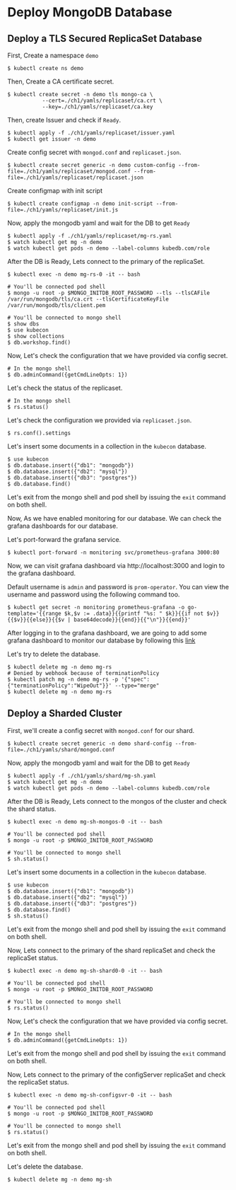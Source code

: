 # Deploy MongoDB Database

## Deploy a TLS Secured ReplicaSet Database

First, Create a namespace `demo`

```shell
$ kubectl create ns demo
```

Then, Create a CA certificate secret.

```shell
$ kubectl create secret -n demo tls mongo-ca \
           --cert=./ch1/yamls/replicaset/ca.crt \
           --key=./ch1/yamls/replicaset/ca.key
```
Then, create Issuer and check if `Ready`.

```shell
$ kubectl apply -f ./ch1/yamls/replicaset/issuer.yaml
$ kubectl get issuer -n demo
```

Create config secret with `mongod.conf` and `replicaset.json`.

```shell
$ kubectl create secret generic -n demo custom-config --from-file=./ch1/yamls/replicaset/mongod.conf --from-file=./ch1/yamls/replicaset/replicaset.json
```

Create configmap with init script
```shell
$ kubectl create configmap -n demo init-script --from-file=./ch1/yamls/replicaset/init.js
```

Now, apply the mongodb yaml and wait for the DB to get `Ready`

```shell
$ kubectl apply -f ./ch1/yamls/replicaset/mg-rs.yaml
$ watch kubectl get mg -n demo
$ watch kubectl get pods -n demo --label-columns kubedb.com/role
```

After the DB is Ready, Lets connect to the primary of the replicaSet.

```shell
$ kubectl exec -n demo mg-rs-0 -it -- bash

# You'll be connected pod shell
$ mongo -u root -p $MONGO_INITDB_ROOT_PASSWORD --tls --tlsCAFile /var/run/mongodb/tls/ca.crt --tlsCertificateKeyFile /var/run/mongodb/tls/client.pem

# You'll be connected to mongo shell
$ show dbs
$ use kubecon
$ show collections
$ db.workshop.find()
```

Now, Let's check the configuration that we have provided via config secret.

```shell
# In the mongo shell
$ db.adminCommand({getCmdLineOpts: 1})
```

Let's check the status of the replicaset.

```shell
# In the mongo shell
$ rs.status()
```

Let's check the configuration we provided via `replicaset.json`.

```shell
$ rs.conf().settings
```

Let's insert some documents in a collection in the `kubecon` database.

```shell
$ use kubecon
$ db.database.insert({"db1": "mongodb"})
$ db.database.insert({"db2": "mysql"})
$ db.database.insert({"db3": "postgres"})
$ db.database.find()
```

Let's exit from the mongo shell and pod shell by issuing the `exit` command on both shell.

Now, As we have enabled monitoring for our database. We can check the grafana dashboards for our database.

Let's port-forward the grafana service.

```shell
$ kubectl port-forward -n monitoring svc/prometheus-grafana 3000:80
```

Now, we can visit grafana dashboard via http://localhost:3000 and login to the grafana dashboard.

Default username is `admin` and password is `prom-operator`. You can view the username and password using the following command too.

```shell
$ kubectl get secret -n monitoring prometheus-grafana -o go-template='{{range $k,$v := .data}}{{printf "%s: " $k}}{{if not $v}}{{$v}}{{else}}{{$v | base64decode}}{{end}}{{"\n"}}{{end}}'
```

After logging in to the grafana dashboard, we are going to add some grafana dashboard to monitor our database by following this [link](https://github.com/appscode/grafana-dashboards/tree/master/mongodb#import-grafana-dashboard)

Let's try to delete the database.

```shell
$ kubectl delete mg -n demo mg-rs
# Denied by webhook because of terminationPolicy
$ kubectl patch mg -n demo mg-rs -p '{"spec":{"terminationPolicy":"WipeOut"}}' --type="merge"
$ kubectl delete mg -n demo mg-rs
```

## Deploy a Sharded Cluster

First, we'll create a config secret with `mongod.conf` for our shard.

```shell
$ kubectl create secret generic -n demo shard-config --from-file=./ch1/yamls/shard/mongod.conf
```

Now, apply the mongodb yaml and wait for the DB to get `Ready`

```shell
$ kubectl apply -f ./ch1/yamls/shard/mg-sh.yaml
$ watch kubectl get mg -n demo
$ watch kubectl get pods -n demo --label-columns kubedb.com/role
```

After the DB is Ready, Lets connect to the mongos of the cluster and check the shard status.

```shell
$ kubectl exec -n demo mg-sh-mongos-0 -it -- bash

# You'll be connected pod shell
$ mongo -u root -p $MONGO_INITDB_ROOT_PASSWORD

# You'll be connected to mongo shell
$ sh.status()
```

Let's insert some documents in a collection in the `kubecon` database.

```shell
$ use kubecon
$ db.database.insert({"db1": "mongodb"})
$ db.database.insert({"db2": "mysql"})
$ db.database.insert({"db3": "postgres"})
$ db.database.find()
$ sh.status()
```

Let's exit from the mongo shell and pod shell by issuing the `exit` command on both shell.

Now, Lets connect to the primary of the shard replicaSet and check the replicaSet status.

```shell
$ kubectl exec -n demo mg-sh-shard0-0 -it -- bash

# You'll be connected pod shell
$ mongo -u root -p $MONGO_INITDB_ROOT_PASSWORD

# You'll be connected to mongo shell
$ rs.status()
```

Now, Let's check the configuration that we have provided via config secret.

```shell
# In the mongo shell
$ db.adminCommand({getCmdLineOpts: 1})
```

Let's exit from the mongo shell and pod shell by issuing the `exit` command on both shell.

Now, Lets connect to the primary of the configServer replicaSet and check the replicaSet status.

```shell
$ kubectl exec -n demo mg-sh-configsvr-0 -it -- bash

# You'll be connected pod shell
$ mongo -u root -p $MONGO_INITDB_ROOT_PASSWORD

# You'll be connected to mongo shell
$ rs.status()
```

Let's exit from the mongo shell and pod shell by issuing the `exit` command on both shell.

Let's delete the database.

```shell
$ kubectl delete mg -n demo mg-sh
```
